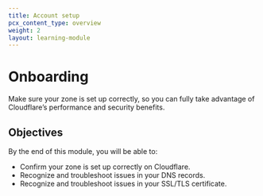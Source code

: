 ```yaml
---
title: Account setup
pcx_content_type: overview
weight: 2
layout: learning-module
---
```


# Onboarding

Make sure your zone is set up correctly, so you can fully take advantage of Cloudflare’s performance and security benefits.

## Objectives

By the end of this module, you will be able to:

- Confirm your zone is set up correctly on Cloudflare.
- Recognize and troubleshoot issues in your DNS records.
- Recognize and troubleshoot issues in your SSL/TLS certificate.